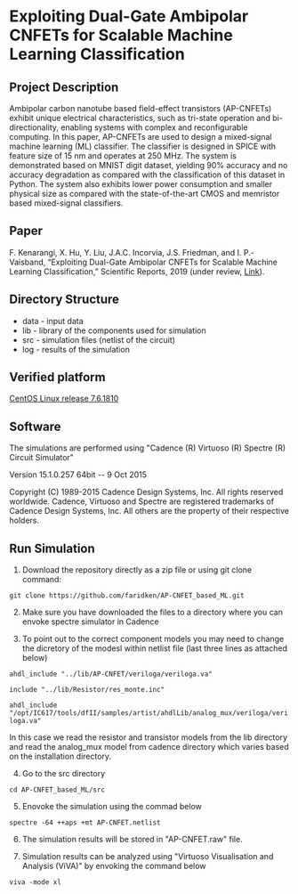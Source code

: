 # Exploiting Dual-Gate Ambipolar CNFETs for Scalable Machine Learning Classification

## Project Description

Ambipolar carbon nanotube based field-effect transistors (AP-CNFETs) exhibit unique electrical characteristics, such as tri-state operation and bi-directionality, enabling systems with complex and reconfigurable computing. In this paper, AP-CNFETs are
used to design a mixed-signal machine learning (ML) classifier. The classifier is designed in SPICE with feature size of 15 nm
and operates at 250 MHz. The system is demonstrated based on MNIST digit dataset, yielding 90% accuracy and no accuracy
degradation as compared with the classification of this dataset in Python. The system also exhibits lower power consumption
and smaller physical size as compared with the state-of-the-art CMOS and memristor based mixed-signal classifiers.

## Paper
F. Kenarangi, X. Hu, Y. Liu, J.A.C. Incorvia, J.S. Friedman, and I. P.-Vaisband, “Exploiting Dual-Gate
Ambipolar CNFETs for Scalable Machine Learning Classification,” Scientific Reports, 2019 (under review,
[Link](https://arxiv.org/abs/1912.04068)).

## Directory Structure
- data - input data
- lib - library of the components used for simulation
- src - simulation files (netlist of the circuit)
- log - results of the simulation

## Verified platform
[CentOS Linux release 7.6.1810](https://www.centos.org/)

## Software

The simulations are performed using "Cadence (R) Virtuoso (R) Spectre (R) Circuit Simulator"

Version 15.1.0.257 64bit -- 9 Oct 2015 

Copyright (C) 1989-2015 Cadence Design Systems, Inc. All rights reserved worldwide. Cadence, Virtuoso and Spectre are registered trademarks of Cadence Design Systems, Inc. All others are the property of their respective holders.



## Run Simulation

1. Download the repository directly as a zip file or using git clone command:

`git clone https://github.com/faridken/AP-CNFET_based_ML.git`

2. Make sure you have downloaded the files to a directory where you can envoke spectre simulator in Cadence

3. To point out to the correct component models you may need to change the dicretory of the modesl within netlist file (last three lines as attached below)

`ahdl_include "../lib/AP-CNFET/veriloga/veriloga.va"`

`include "../lib/Resistor/res_monte.inc"`

`ahdl_include "/opt/IC617/tools/dfII/samples/artist/ahdlLib/analog_mux/veriloga/veriloga.va"`

In this case we read the resistor and transistor models from the lib directory and read the analog_mux model from cadence directory which varies based on the installation directory.

4. Go to the src directory 

`cd AP-CNFET_based_ML/src`

5. Enovoke the simulation using the commad below

`spectre -64 ++aps +mt AP-CNFET.netlist`

6. The simulation results will be stored in "AP-CNFET.raw" file.

7. Simulation results can be analyzed using "Virtuoso Visualisation and Analysis (ViVA)" by envoking the command below

`viva -mode xl`







